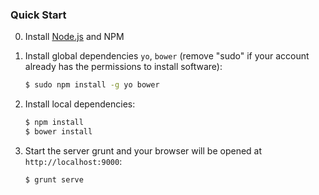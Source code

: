 
### Quick Start

0. Install [Node.js](http://nodejs.org/) and NPM 


1. Install global dependencies `yo`, `bower`  (remove "sudo" if your account already has the permissions to install software):

    ```bash
    $ sudo npm install -g yo bower
    ```

2. Install local dependencies:

    ```bash
    $ npm install
    $ bower install
    ```

3. Start the server grunt and your browser will be opened at `http://localhost:9000`:

    ```bash
	$ grunt serve
    ```
    
